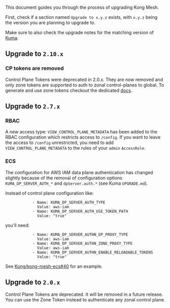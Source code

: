 This document guides you through the process of upgrading Kong Mesh.

First, check if a section named `Upgrade to x.y.z` exists,
with `x.y.z` being the version you are planning to upgrade to.

Make sure to also check the upgrade notes for the matching version of [Kuma](https://kuma.io/docs/latest/production/upgrades-tuning/upgrades).

## Upgrade to `2.10.x`

### CP tokens are removed

Control Plane Tokens were deprecated in 2.0.x.
They are now removed and only zone tokens are supported to auth to zonal control-planes to global.
To generate and use zone tokens checkout the dedicated [docs](https://docs.konghq.com/mesh/latest/features/kds-auth/).

## Upgrade to `2.7.x`

### RBAC

A new access type: `VIEW_CONTROL_PLANE_METADATA` has been added to the RBAC configuration which restricts access to `/config`.
If you want to leave the access to `/config` unrestricted, you need to add `VIEW_CONTROL_PLANE_METADATA` to the rules of your `admin` `AccessRole`.

### ECS

The configuration for AWS IAM data plane authentication has changed slightly
because of the removal of configuration options
`KUMA_DP_SERVER_AUTH_*` and `dpServer.auth.*` (see Kuma `UPGRADE.md`).

Instead of control plane configuration like:

```
            - Name: KUMA_DP_SERVER_AUTH_TYPE
              Value: aws-iam
            - Name: KUMA_DP_SERVER_AUTH_USE_TOKEN_PATH
              Value: "true"
```

you'll need:

```
            - Name: KUMA_DP_SERVER_AUTHN_DP_PROXY_TYPE
              Value: aws-iam
            - Name: KUMA_DP_SERVER_AUTHN_ZONE_PROXY_TYPE
              Value: aws-iam
            - Name: KUMA_DP_SERVER_AUTHN_ENABLE_RELOADABLE_TOKENS
              Value: "true"

```

See [Kong/kong-mesh-ecs#40](https://github.com/Kong/kong-mesh-ecs/pull/40) for an example.

## Upgrade to `2.0.x`

Control Plane Tokens are deprecated. It will be removed in a future release.
You can use the Zone Token instead to authenticate any zonal control plane.
